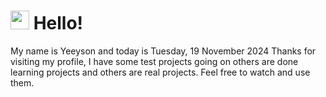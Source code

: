  <h1>
    <img src="https://emojis.slackmojis.com/emojis/images/1643510097/45343/hi.gif?1643510097" width="30"/> 
    Hello!
 </h1>
 <p>
    My name is Yeeyson and today is Tuesday, 19 November 2024
    Thanks for visiting my profile, I have some test projects going on others are done learning projects and others are real projects.
    Feel free to watch and use them.
 </p>